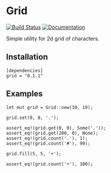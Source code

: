 # Grid

[![Build Status](https://travis-ci.org/lonski/grid-rs.svg?branch=master)](https://travis-ci.org/lonski/grid-rs)
[![Documentation](https://docs.rs/grid/badge.svg)](https://docs.rs/grid)

Simple utility for 2d grid of characters.

## Installation

```
[dependencies]
grid = "0.1.1"
```

## Examples

```
let mut grid = Grid::new(10, 10);

grid.set(0, 0, '.');

assert_eq!(grid.get(0, 0), Some('.'));
assert_eq!(grid.get(200, 0), None);
assert_eq!(grid.count('.'), 1);
assert_eq!(grid.count('#'), 99);

grid.fill(5, 5, '+');

assert_eq!(grid.count('+'), 100);
```

